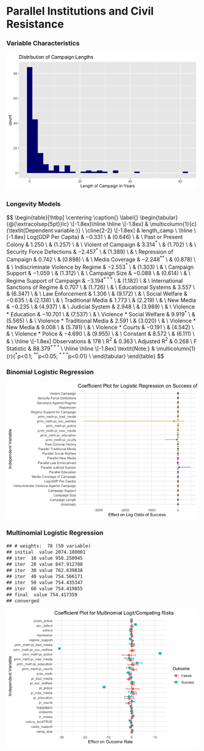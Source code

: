 Parallel Institutions and Civil Resistance
================

### Variable Characteristics

![](README_files/figure-gfm/unnamed-chunk-2-1.png)<!-- -->

### Longevity Models

$$
\begin{table}[!htbp] \centering 
  \caption{} 
  \label{} 
\begin{tabular}{@{\extracolsep{5pt}}lc} 
\\[-1.8ex]\hline 
\hline \\[-1.8ex] 
 & \multicolumn{1}{c}{\textit{Dependent variable:}} \\ 
\cline{2-2} 
\\[-1.8ex] & length\_camp \\ 
\hline \\[-1.8ex] 
 Log(GDP Per Capita) & $-$0.331 \\ 
  & (0.646) \\ 
  & \\ 
 Past or Present Colony & 1.250 \\ 
  & (1.257) \\ 
  & \\ 
 Violent of Campaign & 3.314$^{*}$ \\ 
  & (1.702) \\ 
  & \\ 
 Security Force Defections & $-$2.457$^{*}$ \\ 
  & (1.389) \\ 
  & \\ 
 Repression of Campaign & 0.742 \\ 
  & (0.898) \\ 
  & \\ 
 Media Coverage & $-$2.248$^{**}$ \\ 
  & (0.878) \\ 
  & \\ 
 Indiscriminate Violence by Regime & $-$2.553$^{*}$ \\ 
  & (1.303) \\ 
  & \\ 
 Campaign Support & $-$1.059 \\ 
  & (1.312) \\ 
  & \\ 
 Campaign Size & $-$0.088 \\ 
  & (0.614) \\ 
  & \\ 
 Regime Support of Campaign & $-$3.194$^{***}$ \\ 
  & (1.182) \\ 
  & \\ 
 International Sanctions of Regime & 0.707 \\ 
  & (1.726) \\ 
  & \\ 
 Educational Systems & 3.557 \\ 
  & (6.347) \\ 
  & \\ 
 Law Enforcement & 1.306 \\ 
  & (9.172) \\ 
  & \\ 
 Social Welfare & $-$0.635 \\ 
  & (2.138) \\ 
  & \\ 
 Traditional Media & 1.773 \\ 
  & (2.219) \\ 
  & \\ 
 New Media & $-$0.235 \\ 
  & (4.937) \\ 
  & \\ 
 Judicial System & 2.948 \\ 
  & (3.989) \\ 
  & \\ 
 Violence * Education & $-$10.701 \\ 
  & (7.537) \\ 
  & \\ 
 Violence * Social Welfare & 9.919$^{*}$ \\ 
  & (5.565) \\ 
  & \\ 
 Violence * Traditional Media & 2.591 \\ 
  & (3.020) \\ 
  & \\ 
 Violence * New Media & 9.008 \\ 
  & (5.781) \\ 
  & \\ 
 Violence * Courts & $-$0.191 \\ 
  & (4.542) \\ 
  & \\ 
 Violence * Police & $-$4.690 \\ 
  & (9.955) \\ 
  & \\ 
 Constant & 8.572 \\ 
  & (6.111) \\ 
  & \\ 
\hline \\[-1.8ex] 
Observations & 178 \\ 
R$^{2}$ & 0.363 \\ 
Adjusted R$^{2}$ & 0.268 \\ 
F Statistic & 88.379$^{***}$ \\ 
\hline 
\hline \\[-1.8ex] 
\textit{Note:}  & \multicolumn{1}{r}{$^{*}$p$<$0.1; $^{**}$p$<$0.05; $^{***}$p$<$0.01} \\ 
\end{tabular} 
\end{table} 
$$

### Binomial Logistic Regression

![](README_files/figure-gfm/unnamed-chunk-4-1.png)<!-- -->

### Multinomial Logistic Regression

    ## # weights:  78 (50 variable)
    ## initial  value 2074.180001 
    ## iter  10 value 958.250945
    ## iter  20 value 847.912780
    ## iter  30 value 762.639838
    ## iter  40 value 754.566171
    ## iter  50 value 754.435347
    ## iter  60 value 754.419855
    ## final  value 754.417359 
    ## converged

![](README_files/figure-gfm/unnamed-chunk-5-1.png)<!-- -->
